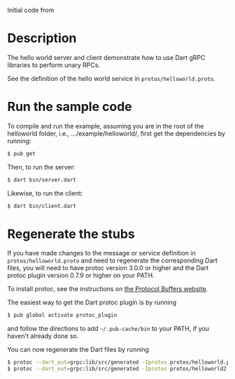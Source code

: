 Initial code from 

# Description
The hello world server and client demonstrate how to use Dart gRPC libraries to
perform unary RPCs.

See the definition of the hello world service in `protos/helloworld.proto`.

# Run the sample code
To compile and run the example, assuming you are in the root of the helloworld
folder, i.e., .../example/helloworld/, first get the dependencies by running:

```sh
$ pub get
```

Then, to run the server:

```sh
$ dart bin/server.dart
```

Likewise, to run the client:

```sh
$ dart bin/client.dart
```

# Regenerate the stubs

If you have made changes to the message or service definition in
`protos/helloworld.proto` and need to regenerate the corresponding Dart files,
you will need to have protoc version 3.0.0 or higher and the Dart protoc plugin
version 0.7.9 or higher on your PATH.

To install protoc, see the instructions on
[the Protocol Buffers website](https://developers.google.com/protocol-buffers/).

The easiest way to get the Dart protoc plugin is by running

```sh
$ pub global activate protoc_plugin
```

and follow the directions to add `~/.pub-cache/bin` to your PATH, if you haven't
already done so.

You can now regenerate the Dart files by running

```sh
$ protoc --dart_out=grpc:lib/src/generated -Iprotos protos/helloworld.proto
$ protoc --dart_out=grpc:lib/src/generated -Iprotos protos/helloworld2.proto
```
